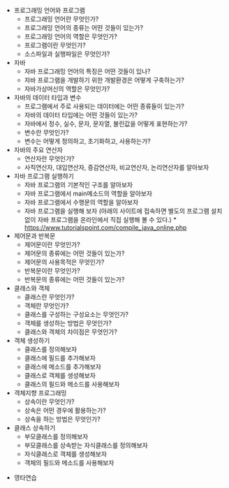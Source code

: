 - 프로그래밍 언어와 프로그램
	- 프로그래밍 언어란 무엇인가?
	- 프로그래밍 언어의 종류는 어떤 것들이 있는가?
	- 프로그래밍 언어의 역할은 무엇인가?
	- 프로그램이란 무엇인가?
	- 소스파일과 실행파일은 무엇인가?
- 자바
	- 자바 프로그래밍 언어의 특징은 어떤 것들이 있나?
	- 자바 프로그램을 개발하기 위한 개발환경은 어떻게 구축하는가?
	- 자바가상머신의 역할은 무엇인가?
- 자바의 데이터 타입과 변수
	- 프로그램에서 주로 사용되는 데이터에는 어떤 종류들이 있는가?
	- 자바의 데이터 타입에는 어떤 것들이 있는가?
	- 자바에서 정수, 실수, 문자, 문자열, 불린값을 어떻게 표현하는가?
	- 변수란 무엇인가?
	- 변수는 어떻게 정의하고, 초기화하고, 사용하는가?
- 자바의 주요 연산자
	- 연산자란 무엇인가?
	- 사칙연산자, 대입연산자, 증감연산자, 비교연산자, 논리연산자를 알아보자
- 자바 프로그램 실행하기
	- 자바 프로그램의 기본적인 구조를 알아보자
	- 자바 프로그램에서 main메소드의 역할을 알아보자
	- 자바 프로그램에서 수행문의 역할을 알아보자
	- 자바 프로그램을 실행해 보자
	  (아래의 사이트에 접속하면 별도의 프로그램 설치없이 자바 프로그램을 온라인에서
 	   직접 실행해 볼 수 있다.)
          * https://www.tutorialspoint.com/compile_java_online.php
- 제어문과 반복문
	- 제어문이란 무엇인가?
	- 제어문의 종류에는 어떤 것들이 있는가?
	- 제어문의 사용목적은 무엇인가?
	- 반복문이란 무엇인가?
	- 반복문의 종류에는 어떤 것들이 있는가?
- 클래스와 객체
	- 클래스란 무엇인가?
	- 객체란 무엇인가?
	- 클래스를 구성하는 구성요소는 무엇인가?
	- 객체를 생성하는 방법은 무엇인가?
	- 클래스와 객체의 차이점은 무엇인가?
- 객체 생성하기
	- 클래스를 정의해보자
	- 클래스에 필드를 추가해보자
	- 클래스에 메소드를 추가해보자
	- 클래스로 객체를 생성해보자
	- 클래스의 필드와 메소드를 사용해보자
- 객체지향 프로그래밍
	- 상속이란 무엇인가?
	- 상속은 어떤 경우에 활용하는가?
	- 상속을 하는 방법은 무엇인가?
- 클래스 상속하기
	- 부모클래스를 정의해보자
	- 부모클래스를 상속받는 자식클래스를 정의해보자
	- 자식클래스로 객체를 생성해보자
	- 객체의 필드와 메소드를 사용해보자

* 영타연습